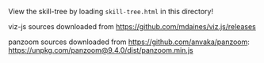 View the skill-tree by loading `skill-tree.html` in this directory!

viz-js sources downloaded from <https://github.com/mdaines/viz.js/releases>

panzoom sources downloaded from <https://github.com/anvaka/panzoom>:
    <https://unpkg.com/panzoom@9.4.0/dist/panzoom.min.js>
